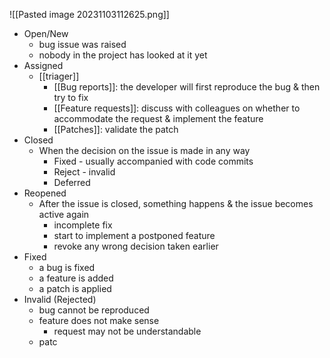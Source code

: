 ![[Pasted image 20231103112625.png]]
- Open/New
	- bug issue was raised
	- nobody in the project has looked at it yet
- Assigned
	- [[triager]]
		- [[Bug reports]]: the developer will first reproduce the bug & then try to fix
		- [[Feature requests]]: discuss with colleagues on whether to accommodate the request & implement the feature
		- [[Patches]]: validate the patch
- Closed
	- When the decision on the issue is made in any way
		- Fixed - usually accompanied with code commits
		- Reject - invalid
		- Deferred
- Reopened
	- After the issue is closed, something happens & the issue becomes active again
		- incomplete fix
		- start to implement a postponed feature
		- revoke any wrong decision taken earlier
- Fixed
	- a bug is fixed
	- a feature is added
	- a patch is applied
- Invalid (Rejected)
	- bug cannot be reproduced
	- feature does not make sense
		- request may not be understandable
	- patc